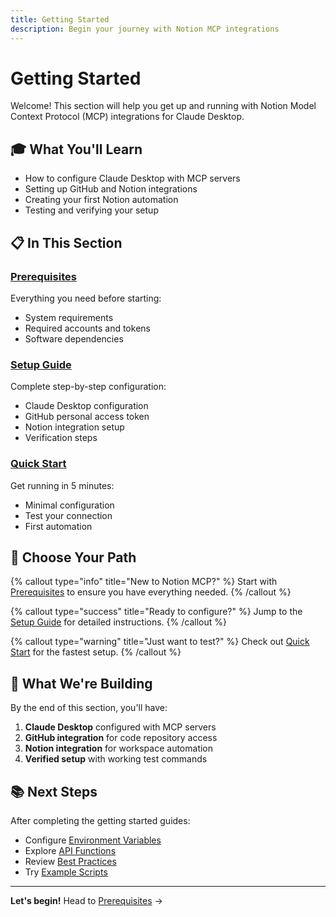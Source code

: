 ```yaml
---
title: Getting Started
description: Begin your journey with Notion MCP integrations
---
```


# Getting Started

Welcome! This section will help you get up and running with Notion Model Context Protocol (MCP) integrations for Claude Desktop.

## 🎓 What You'll Learn

- How to configure Claude Desktop with MCP servers
- Setting up GitHub and Notion integrations
- Creating your first Notion automation
- Testing and verifying your setup

## 📋 In This Section

### [Prerequisites](/docs/getting-started/prerequisites)
Everything you need before starting:
- System requirements
- Required accounts and tokens
- Software dependencies

### [Setup Guide](/docs/getting-started/setup-guide)
Complete step-by-step configuration:
- Claude Desktop configuration
- GitHub personal access token
- Notion integration setup
- Verification steps

### [Quick Start](/docs/getting-started/quick-start)
Get running in 5 minutes:
- Minimal configuration
- Test your connection
- First automation

## 🚀 Choose Your Path

{% callout type="info" title="New to Notion MCP?" %}
Start with [Prerequisites](/docs/getting-started/prerequisites) to ensure you have everything needed.
{% /callout %}

{% callout type="success" title="Ready to configure?" %}
Jump to the [Setup Guide](/docs/getting-started/setup-guide) for detailed instructions.
{% /callout %}

{% callout type="warning" title="Just want to test?" %}
Check out [Quick Start](/docs/getting-started/quick-start) for the fastest setup.
{% /callout %}

## 🔧 What We're Building

By the end of this section, you'll have:

1. **Claude Desktop** configured with MCP servers
2. **GitHub integration** for code repository access
3. **Notion integration** for workspace automation
4. **Verified setup** with working test commands

## 📚 Next Steps

After completing the getting started guides:

- Configure [Environment Variables](/docs/configuration/environment)
- Explore [API Functions](/docs/api-reference/functions)
- Review [Best Practices](/docs/guides/best-practices)
- Try [Example Scripts](/docs/examples/test-scripts)

---

**Let's begin!** Head to [Prerequisites](/docs/getting-started/prerequisites) →